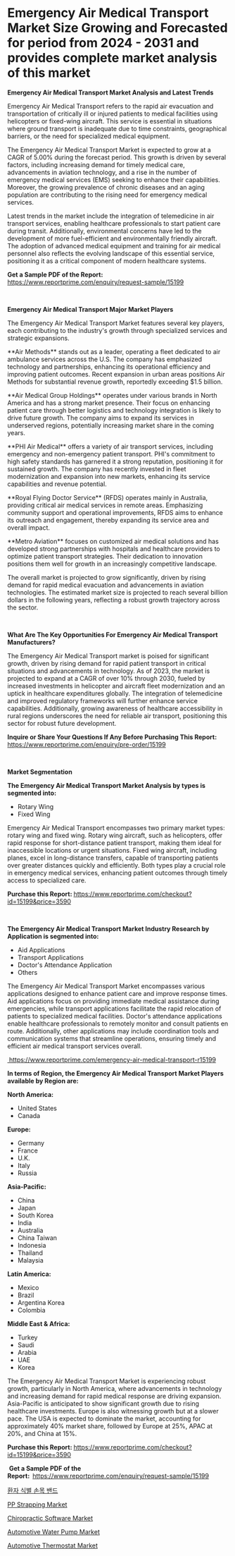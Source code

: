 <p><h1>Emergency Air Medical Transport Market Size Growing and Forecasted for period from 2024 - 2031 and provides complete market analysis of this market</h1></p><p><strong>Emergency Air Medical Transport Market Analysis and Latest Trends</strong></p>
<p><p>Emergency Air Medical Transport refers to the rapid air evacuation and transportation of critically ill or injured patients to medical facilities using helicopters or fixed-wing aircraft. This service is essential in situations where ground transport is inadequate due to time constraints, geographical barriers, or the need for specialized medical equipment.</p><p>The Emergency Air Medical Transport Market is expected to grow at a CAGR of 5.00% during the forecast period. This growth is driven by several factors, including increasing demand for timely medical care, advancements in aviation technology, and a rise in the number of emergency medical services (EMS) seeking to enhance their capabilities. Moreover, the growing prevalence of chronic diseases and an aging population are contributing to the rising need for emergency medical services.</p><p>Latest trends in the market include the integration of telemedicine in air transport services, enabling healthcare professionals to start patient care during transit. Additionally, environmental concerns have led to the development of more fuel-efficient and environmentally friendly aircraft. The adoption of advanced medical equipment and training for air medical personnel also reflects the evolving landscape of this essential service, positioning it as a critical component of modern healthcare systems.</p></p>
<p><strong>Get a Sample PDF of the Report:&nbsp;</strong> <a href="https://www.reportprime.com/enquiry/request-sample/15199">https://www.reportprime.com/enquiry/request-sample/15199</a></p>
<p>&nbsp;</p>
<p><strong>Emergency Air Medical Transport Major Market Players</strong></p>
<p><p>The Emergency Air Medical Transport Market features several key players, each contributing to the industry's growth through specialized services and strategic expansions. </p><p>**Air Methods** stands out as a leader, operating a fleet dedicated to air ambulance services across the U.S. The company has emphasized technology and partnerships, enhancing its operational efficiency and improving patient outcomes. Recent expansion in urban areas positions Air Methods for substantial revenue growth, reportedly exceeding $1.5 billion.</p><p>**Air Medical Group Holdings** operates under various brands in North America and has a strong market presence. Their focus on enhancing patient care through better logistics and technology integration is likely to drive future growth. The company aims to expand its services in underserved regions, potentially increasing market share in the coming years.</p><p>**PHI Air Medical** offers a variety of air transport services, including emergency and non-emergency patient transport. PHI's commitment to high safety standards has garnered it a strong reputation, positioning it for sustained growth. The company has recently invested in fleet modernization and expansion into new markets, enhancing its service capabilities and revenue potential.</p><p>**Royal Flying Doctor Service** (RFDS) operates mainly in Australia, providing critical air medical services in remote areas. Emphasizing community support and operational improvements, RFDS aims to enhance its outreach and engagement, thereby expanding its service area and overall impact.</p><p>**Metro Aviation** focuses on customized air medical solutions and has developed strong partnerships with hospitals and healthcare providers to optimize patient transport strategies. Their dedication to innovation positions them well for growth in an increasingly competitive landscape.</p><p>The overall market is projected to grow significantly, driven by rising demand for rapid medical evacuation and advancements in aviation technologies. The estimated market size is projected to reach several billion dollars in the following years, reflecting a robust growth trajectory across the sector.</p></p>
<p>&nbsp;</p>
<p><strong>What Are The Key Opportunities For Emergency Air Medical Transport Manufacturers?</strong></p>
<p><p>The Emergency Air Medical Transport market is poised for significant growth, driven by rising demand for rapid patient transport in critical situations and advancements in technology. As of 2023, the market is projected to expand at a CAGR of over 10% through 2030, fueled by increased investments in helicopter and aircraft fleet modernization and an uptick in healthcare expenditures globally. The integration of telemedicine and improved regulatory frameworks will further enhance service capabilities. Additionally, growing awareness of healthcare accessibility in rural regions underscores the need for reliable air transport, positioning this sector for robust future development.</p></p>
<p><strong>Inquire or Share Your Questions If Any Before Purchasing This Report:</strong> <a href="https://www.reportprime.com/enquiry/pre-order/15199">https://www.reportprime.com/enquiry/pre-order/15199</a></p>
<p>&nbsp;</p>
<p><strong>Market Segmentation</strong></p>
<p><strong>The Emergency Air Medical Transport Market Analysis by types is segmented into:</strong></p>
<p><ul><li>Rotary Wing</li><li>Fixed Wing</li></ul></p>
<p><p>Emergency Air Medical Transport encompasses two primary market types: rotary wing and fixed wing. Rotary wing aircraft, such as helicopters, offer rapid response for short-distance patient transport, making them ideal for inaccessible locations or urgent situations. Fixed wing aircraft, including planes, excel in long-distance transfers, capable of transporting patients over greater distances quickly and efficiently. Both types play a crucial role in emergency medical services, enhancing patient outcomes through timely access to specialized care.</p></p>
<p><strong>Purchase this Report:&nbsp;</strong><a href="https://www.reportprime.com/checkout?id=15199&price=3590">https://www.reportprime.com/checkout?id=15199&price=3590</a></p>
<p>&nbsp;</p>
<p><strong>The Emergency Air Medical Transport Market Industry Research by Application is segmented into:</strong></p>
<p><ul><li>Aid Applications</li><li>Transport Applications</li><li>Doctor's Attendance Application</li><li>Others</li></ul></p>
<p><p>The Emergency Air Medical Transport Market encompasses various applications designed to enhance patient care and improve response times. Aid applications focus on providing immediate medical assistance during emergencies, while transport applications facilitate the rapid relocation of patients to specialized medical facilities. Doctor's attendance applications enable healthcare professionals to remotely monitor and consult patients en route. Additionally, other applications may include coordination tools and communication systems that streamline operations, ensuring timely and efficient air medical transport services overall.</p></p>
<p><a href="https://www.reportprime.com/emergency-air-medical-transport-r15199">&nbsp;https://www.reportprime.com/emergency-air-medical-transport-r15199</a></p>
<p><strong>In terms of Region, the Emergency Air Medical Transport Market Players available by Region are:</strong></p>
<p>
    <p> <strong> North America: </strong>
        <ul>
            <li>United States</li>
            <li>Canada</li>
        </ul>
        </p> 
    <p> <strong> Europe: </strong>
        <ul>
            <li>Germany</li>
            <li>France</li>
            <li>U.K.</li>
            <li>Italy</li>
            <li>Russia</li>
        </ul>
        </p> 
    <p> <strong> Asia-Pacific: </strong>
        <ul>
            <li>China</li>
            <li>Japan</li>
            <li>South Korea</li>
            <li>India</li>
            <li>Australia</li>
            <li>China Taiwan</li>
            <li>Indonesia</li>
            <li>Thailand</li>
            <li>Malaysia</li>
        </ul>
        </p> 
    <p> <strong> Latin America: </strong>
        <ul>
            <li>Mexico</li>
            <li>Brazil</li>
            <li>Argentina Korea</li>
            <li>Colombia</li>
        </ul>
        </p> 
    <p> <strong> Middle East & Africa: </strong>
        <ul>
            <li>Turkey</li>
            <li>Saudi</li>
            <li>Arabia</li>
            <li>UAE</li>
            <li>Korea</li>
        </ul>
    </p>
    </p>
<p><p>The Emergency Air Medical Transport Market is experiencing robust growth, particularly in North America, where advancements in technology and increasing demand for rapid medical response are driving expansion. Asia-Pacific is anticipated to show significant growth due to rising healthcare investments. Europe is also witnessing growth but at a slower pace. The USA is expected to dominate the market, accounting for approximately 40% market share, followed by Europe at 25%, APAC at 20%, and China at 15%.</p></p>
<p><strong>Purchase this Report: </strong><a href="https://www.reportprime.com/checkout?id=15199&price=3590">https://www.reportprime.com/checkout?id=15199&price=3590</a></p>
<p>&nbsp;<strong>Get a Sample PDF of the Report:&nbsp;&nbsp;</strong><a href="https://www.reportprime.com/enquiry/request-sample/15199">https://www.reportprime.com/enquiry/request-sample/15199</a></p>
<p><strong></strong></p>
<p><p><a href="https://medium.com/@anil.parihar/%EC%8B%9C%EC%9E%A5-%EC%98%88%EC%B8%A1-%EB%B3%80%ED%99%94-%EA%B8%80%EB%A1%9C%EB%B2%8C-%ED%99%98%EC%9E%90-%EC%8B%9D%EB%B3%84-%EC%86%90%EB%AA%A9-%ED%8C%94%EC%B0%8C-%EC%8B%9C%EC%9E%A5-%EB%8F%99%ED%96%A5-%EB%B0%8F-%EB%AF%B8%EB%9E%98-%ED%8A%B8%EB%A0%8C%EB%93%9C-2024-2031-11477b05898b">환자 식별 손목 밴드</a></p><p><a href="https://medium.com/@jakobeblake51/pp-strapping-industry-sector-new-technologies-and-market-impact-forecasted-for-period-from-2024-to-5265a263dcec">PP Strapping Market</a></p><p><a href="https://www.linkedin.com/pulse/chiropractic-software-market-size-share-competitive-landscape-duezf?trackingId=7VjlAGqeTVGC6pRrVgcg5A%3D%3D">Chiropractic Software Market</a></p><p><a href="https://issuu.com/reportprime-2/docs/automotive-water-pump-market-size-2_3db16b6a7a2aa8">Automotive Water Pump Market</a></p><p><a href="https://issuu.com/reportprime-2/docs/automotive-thermostat-market-size-2_3d23469386bebb">Automotive Thermostat Market</a></p></p>